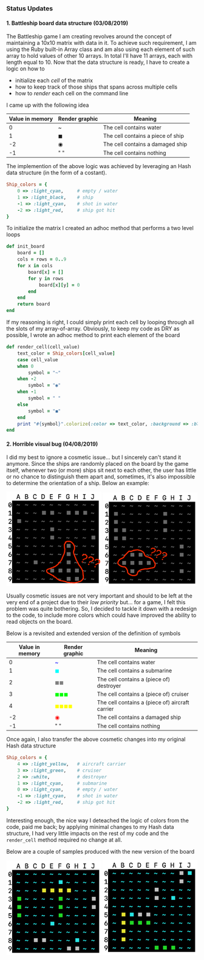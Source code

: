 ### Status Updates ###

#### 1. Battleship board data structure (03/08/2019) ####

The Battleship game I am creating revolves around the concept of maintaining a 10x10 matrix with data in it. To achieve such requirement, I am using the Ruby built-in Array class and am also using each element of such array to hold values of other 10 arrays. In total I'll have 11 arrays, each with length equal to 10.
Now that the data structure is ready, I have to create a logic on how to
 * initialize each *cell* of the matrix
 * how to keep track of those ships that spans across multiple cells
 * how to *render* each cell on the command line

I came up with the following idea

Value in memory | Render graphic | Meaning
------------ | ------------- | -------------
0 | ~ | The cell contains water
1 | ◼ | The cell contains a piece of ship
-2 | ◉ | The cell contains a damaged ship
-1 | " " | The cell contains nothing

The implemention of the above logic was achieved by leveraging an Hash data structure (in the form of a costant).

```Ruby
Ship_colors = {
    0 => :light_cyan,     # empty / water
    1 => :light_black,    # ship
    -1 => :light_cyan,    # shot in water
    -2 => :light_red,     # ship got hit
}
```

To initialize the matrix I created an adhoc method that performs a two level loops

```ruby
def init_board
    board = []
    cols = rows = 0..9
    for x in cols
        board[x] = []
        for y in rows
            board[x][y] = 0
        end
    end
    return board
end
```

If my reasoning is right, I could simply print each cell by looping through all the slots of my array-of-array. Obviously, to keep my code as DRY as possible, I wrote an adhoc method to print each element of the board

```Ruby
def render_cell(cell_value)
    text_color = Ship_colors[cell_value]
    case cell_value
    when 0
        symbol = "~"
    when -2
        symbol = "◉"
    when -1 
        symbol = " "
    else
        symbol = "◼"
    end
    print "#{symbol}".colorize(:color => text_color, :background => :black)
end
```

#### 2. Horrible visual bug (04/08/2019) ####

I did my best to ignore a cosmetic issue... but I sincerely can't stand it anymore.
Since the ships are randomly placed on the board by the game itself, whenever two (or more) ships sit next to each other, the user has little or no chance to distinguish them apart and, sometimes, it's also impossible to determine the orientation of a ship.
Below an example:

<img src="01_board_render.png" alt="Cosmetic issue" width="250"/> <img src="02_board_render.png" alt="Cosmetic issue" width="250"/>

Usually cosmetic issues are not very important and should to be left at the very end of a project due to their *low priority* but... for a game, I felt this problem was quite bothering. So, I decided to tackle it down with a redesign to the code, to include more colors which could have improved the ability to read objects on the board.

Below is a revisited and extended version of the definition of symbols

Value in memory | Render graphic | Meaning
------------ | ------------- | -------------
0 | <span style='color:blue'>~</span> | The cell contains water
1 | <span style='color:cyan'>◼</span> | The cell contains a submarine
2 | <span style='color:gray'>◼◼</span> | The cell contains a (piece of) destroyer
3 | <span style='color:lime'>◼◼◼</span> | The cell contains a (piece of) cruiser
4 | <span style='color:yellow'>◼◼◼◼</span> | The cell contains a (piece of) aircraft carrier
-2 | <span style='color:red'>◉</span> | The cell contains a damaged ship
-1 | " " | The cell contains nothing

Once again, I also transfer the above cosmetic changes into my original Hash data structure

```Ruby
Ship_colors = {
    4 => :light_yellow,   # aircraft carrier
    3 => :light_green,    # cruiser
    2 => :white,          # destroyer
    1 => :light_cyan,     # submarine
    0 => :light_cyan,     # empty / water
    -1 => :light_cyan,    # shot in water
    -2 => :light_red,     # ship got hit
}
```

Interesting enough, the nice way I deteached the logic of colors from the code, paid me back; by applying minimal changes to my Hash data structure, I had very little impacts on the rest of my code and the `render_cell` method required no change at all.

Below are a couple of samples produced with the new version of the board

<img src="04_board_render.png" alt="Cosmetic issue" width="250"/> <img src="05_board_render.png" alt="Cosmetic issue" width="250"/>